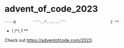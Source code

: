 # advent_of_code_2023

    ----@        '''..*......'''                    2 **
  * ! /^\                                           1 **

Check out https://adventofcode.com/2023.